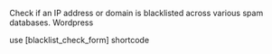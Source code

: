 Check if an IP address or domain is blacklisted across various spam databases. Wordpress

use [blacklist_check_form] shortcode
